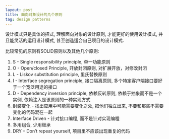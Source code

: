 ```yaml
---
layout: post
title: 面向对象设计的几个原则
tag: design patterns
---
```


设计模式只是具体的招式, 理解面向对象的设计原则, 才能更好的使用设计模式, 并且能灵活的运用设计模式, 甚至创造适合自己项目的设计模式.

比较常见的原则有SOLID原则以及其他几个原则:

1. S - Single responsibility principle, 单一功能原则
2. O - Open/closed Principle, 开放封闭原则, 对扩展开放，对修改封闭
3. L - Liskov substitution principle, 里氏替换原则
4. I - Interface segregation principle, 接口隔离原则, 多个特定客户端接口要好于一个宽泛用途的接口
5. D - Dependency inversion principle, 依赖反转原则, 依赖于抽象而不是一个实例, 依赖注入是该原则的一种实现方式
6. 封装变化 - 找出应用中可能需要变化之处, 把他们独立出来, 不要和那些不需要变化的代码混在一起
7. Interface Driven - 针对接口编程, 而不是针对实现编程
8. 多用组合, 少用继承
9. DRY – Don’t repeat yourself, 项目里不应该出现重复的代码